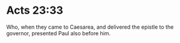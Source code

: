 # Acts 23:33

Who, when they came to Caesarea, and delivered the epistle to the governor, presented Paul also before him.